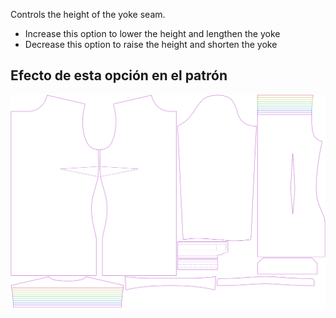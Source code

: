 
Controls the height of the yoke seam.

- Increase this option to lower the height and lengthen the yoke
- Decrease this option to raise the height and shorten the yoke


## Efecto de esta opción en el patrón
![This image shows the effect of this option by superimposing several variants that have a different value for this option](simone_yokeheight_sample.svg "Effect of this option on the pattern")
